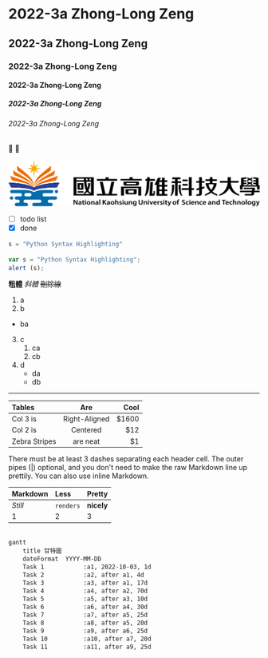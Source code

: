 # 2022-3a Zhong-Long Zeng
## 2022-3a Zhong-Long Zeng
### 2022-3a Zhong-Long Zeng
#### 2022-3a Zhong-Long Zeng
##### 2022-3a Zhong-Long Zeng
###### 2022-3a Zhong-Long Zeng


🥇 🐤

![NKUST](nkust.png "高科大")

- [ ] todo list
- [x] done

```python
s = "Python Syntax Highlighting"

```

```javascript
var s = "Python Syntax Highlighting";
alert (s);

```

**粗體**
*斜體*
~~刪除線~~

1. a
2. b
  * ba
3. c
   1. ca
   2. cb
4. d
   * da
   * db
***

| Tables | Are | Cool |
| :---------- | :-------------: | -------: |
| Col 3 is | Right-Aligned | $1600 |
| Col 2 is | Centered | $12 |
| Zebra Stripes | are neat | $1 |

There must be at least 3 dashes separating each header cell.
The outer pipes (|) optional, and you don't need to make the
raw Markdown line up prettily. You can also use inline Markdown.

| **Markdown** | **Less** | **Pretty** |
| :---------- | :--------- | :------- |
| *Still* | `renders` | **nicely** |
| 1 | 2 | 3 |

```mermaid

gantt
    title 甘特圖
    dateFormat  YYYY-MM-DD
    Task 1           :a1, 2022-10-03, 1d
    Task 2           :a2, after a1, 4d
    Task 3           :a3, after a1, 17d
    Task 4           :a4, after a2, 70d
    Task 5           :a5, after a3, 10d
    Task 6           :a6, after a4, 30d
    Task 7           :a7, after a5, 25d
    Task 8           :a8, after a5, 20d
    Task 9           :a9, after a6, 25d
    Task 10          :a10, after a7, 20d
    Task 11          :a11, after a9, 25d
            
